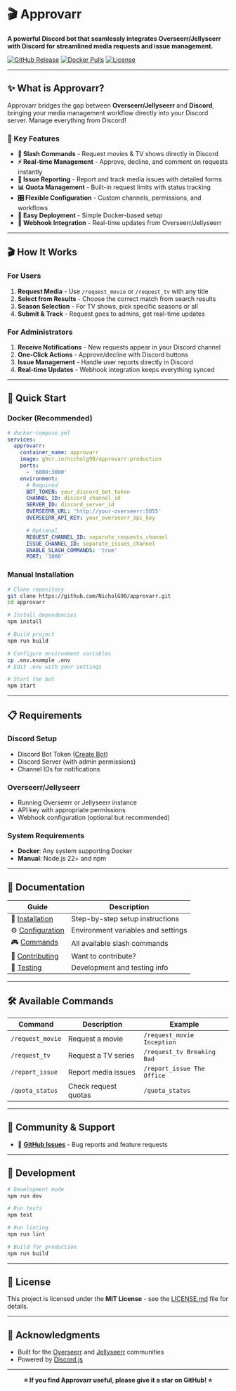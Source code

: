 # 🎬 Approvarr

**A powerful Discord bot that seamlessly integrates Overseerr/Jellyseerr with Discord for streamlined media requests and issue management.**

[![GitHub Release](https://img.shields.io/github/v/release/nicholg90/approvarr)](https://github.com/nicholg90/approvarr/releases)
[![Docker Pulls](https://img.shields.io/docker/pulls/nicholg90/approvarr)](ghcr.io/nicholg90/approvarr:production)
[![License](https://img.shields.io/github/license/nicholg90/approvarr)](https://github.com/nicholg90/approvarr/blob/main/LICENSE.md)

---

## ✨ What is Approvarr?

Approvarr bridges the gap between **Overseerr/Jellyseerr** and **Discord**, bringing your media management workflow directly into your Discord server. Manage everything from Discord!

### 🚀 Key Features

- **🎯 Slash Commands** - Request movies & TV shows directly in Discord
- **⚡ Real-time Management** - Approve, decline, and comment on requests instantly
- **🔧 Issue Reporting** - Report and track media issues with detailed forms
- **📊 Quota Management** - Built-in request limits with status tracking
- **🎛️ Flexible Configuration** - Custom channels, permissions, and workflows
- **🐳 Easy Deployment** - Simple Docker-based setup
- **🔄 Webhook Integration** - Real-time updates from Overseerr/Jellyseerr

---

## 🎬 How It Works

### For Users
1. **Request Media** - Use `/request_movie` or `/request_tv` with any title
2. **Select from Results** - Choose the correct match from search results
3. **Season Selection** - For TV shows, pick specific seasons or all
4. **Submit & Track** - Request goes to admins, get real-time updates

### For Administrators
1. **Receive Notifications** - New requests appear in your Discord channel
2. **One-Click Actions** - Approve/decline with Discord buttons
3. **Issue Management** - Handle user reports directly in Discord
4. **Real-time Updates** - Webhook integration keeps everything synced

---

## 🚀 Quick Start

### Docker (Recommended)

```yaml
# docker-compose.yml
services:
  approvarr:
    container_name: approvarr
    image: ghcr.io/nicholg90/approvarr:production
    ports:
      - '6000:3000'
    environment:
      # Required
      BOT_TOKEN: your_discord_bot_token
      CHANNEL_ID: discord_channel_id
      SERVER_ID: discord_server_id
      OVERSEERR_URL: 'http://your-overseerr:5055'
      OVERSEERR_API_KEY: your_overseerr_api_key

      # Optional
      REQUEST_CHANNEL_ID: separate_requests_channel
      ISSUE_CHANNEL_ID: separate_issues_channel
      ENABLE_SLASH_COMMANDS: 'true'
      PORT: '3000'
```

### Manual Installation

```bash
# Clone repository
git clone https://github.com/NicholG90/approvarr.git
cd approvarr

# Install dependencies
npm install

# Build project
npm run build

# Configure environment variables
cp .env.example .env
# Edit .env with your settings

# Start the bot
npm start
```

---

## 📋 Requirements

### Discord Setup
- Discord Bot Token ([Create Bot](https://discord.com/developers/applications))
- Discord Server (with admin permissions)
- Channel IDs for notifications

### Overseerr/Jellyseerr
- Running Overseerr or Jellyseerr instance
- API key with appropriate permissions
- Webhook configuration (optional but recommended)

### System Requirements
- **Docker**: Any system supporting Docker
- **Manual**: Node.js 22+ and npm

---

## 📖 Documentation

| Guide | Description |
|-------|-------------|
| 🔧 [Installation](docs/Installation.md) | Step-by-step setup instructions |
| ⚙️ [Configuration](docs/configuration.md) | Environment variables and settings |
| 🎮 [Commands](docs/commands.md) | All available slash commands |
| 🤝 [Contributing](docs/contributing.md) | Want to contribute? |
| 🧪 [Testing](docs/testing.md) | Development and testing info |

---

## 🛠️ Available Commands

| Command | Description | Example |
|---------|-------------|---------|
| `/request_movie` | Request a movie | `/request_movie Inception` |
| `/request_tv` | Request a TV series | `/request_tv Breaking Bad` |
| `/report_issue` | Report media issues | `/report_issue The Office` |
| `/quota_status` | Check request quotas | `/quota_status` |

---

## 🤝 Community & Support

- 🐛 **[GitHub Issues](https://github.com/nicholg90/approvarr/issues)** - Bug reports and feature requests

---

## 🔄 Development

```bash
# Development mode
npm run dev

# Run tests
npm test

# Run linting
npm run lint

# Build for production
npm run build
```

---

## 📄 License

This project is licensed under the **MIT License** - see the [LICENSE.md](LICENSE.md) file for details.

---

## 🙏 Acknowledgments

- Built for the [Overseerr](https://overseerr.dev/) and [Jellyseerr](https://github.com/Fallenbagel/jellyseerr) communities
- Powered by [Discord.js](https://discord.js.org/)

---

<div align="center">

**⭐ If you find Approvarr useful, please give it a star on GitHub! ⭐**

</div>
